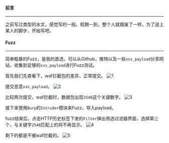 #### 前言
- - -
之前写过类型的水文，感觉写的一般。假期一到，整个人就跟废了一样，为了追上某人的脚步，开始写吧。

#### Fuzz
- - -
简单粗暴的Fuzz，是我的首选，可以从Github，推特以及一些`xss_payload`分享网站，收集到足够的`xss_payload`进行Fuzz测试。

首先我们先查看下，waf拦截包的差异，正常提交。
![1](https://i.loli.net/2019/07/15/5d2c7e84d1d3761538.png)

提交恶意`xss_payload`。
![2](https://i.loli.net/2019/07/15/5d2c7efa4be6490534.png)

比较两次提交，waf拦截时，数据包出现`2548`这个关键数字。
![3](https://i.loli.net/2019/07/15/5d2c7f5c162d385337.png)

接下来使用`Burp`的`Intruder`模块来Fuzz，导入payload。

fuzz结束后，点击HTTP历史标签下发的`Filter`弹出筛选过滤器界面，选择第三个，与关键字`2548`匹配上的将不再显示。
![4](https://i.loli.net/2019/07/15/5d2c814ba217a15648.png)

剩下的都是不被waf拦截的。
![5](https://i.loli.net/2019/07/15/5d2c82565ff5f94398.png)



